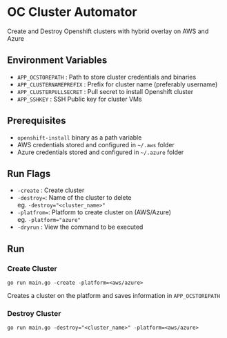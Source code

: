 # OC Cluster Automator
Create and Destroy Openshift clusters with hybrid overlay on AWS and Azure

## Environment Variables
* `APP_OCSTOREPATH`         : Path to store cluster credentials and binaries 
* `APP_CLUSTERNAMEPREFIX`   : Prefix for cluster name (preferably username)
* `APP_CLUSTERPULLSECRET`   : Pull secret to install Openshift cluster
* `APP_SSHKEY`              : SSH Public key for cluster VMs

## Prerequisites 
* `openshift-install` binary as a path variable 
* AWS credentials stored and configured in `~/.aws` folder
* Azure credentials stored and configured in `~/.azure` folder

## Run Flags
* `-create` : Create cluster 
* `-destroy=`: Name of the cluster to delete <br>
                eg. `-destroy="<cluster_name>"`
* `-platfrom=`: Platform to create cluster on (AWS/Azure) <br>
                eg. `-platform="azure"`
* `-dryrun` : View the command to be executed

## Run
### Create Cluster 
`go run main.go -create -platform=<aws/azure>`

Creates a cluster on the platform and saves information in `APP_OCSTOREPATH`

### Destroy Cluster
`go run main.go -destroy="<cluster_name>" -platform=<aws/azure>`

